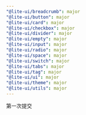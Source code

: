 ```yaml
---
"@lite-ui/breadcrumb": major
"@lite-ui/button": major
"@lite-ui/card": major
"@lite-ui/checkbox": major
"@lite-ui/divider": major
"@lite-ui/empty": major
"@lite-ui/input": major
"@lite-ui/radio": major
"@lite-ui/space": major
"@lite-ui/switch": major
"@lite-ui/tabs": major
"@lite-ui/tag": major
"@lite-ui/ui": major
"@lite-ui/theme": major
"@lite-ui/utils": major
---
```


第一次提交
